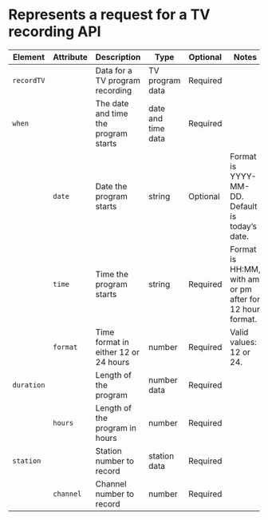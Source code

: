 
# Represents a request for a TV recording API

| Element | Attribute | Description | Type | Optional | Notes |
|---|---|---|---|---|---|
| `recordTV` | | Data for a TV program recording | TV program data | Required | |
| `when` | | The date and time the program starts | date and time data | Required | |
| | `date` | Date the program starts | string | Optional | Format is YYYY-MM-DD. Default is today’s date. |
| | `time` | Time the program starts | string | Required | Format is HH:MM, with am or pm after for 12 hour format. |
| | `format` | Time format in either 12 or 24 hours | number | Required | Valid values: 12 or 24. |
| `duration` | | Length of the program | number data | Required | |
| | `hours` | Length of the program in hours | number | Required | |
| `station` | | Station number to record | station data | Required | |
| | `channel` | Channel number to record | number | Required | |